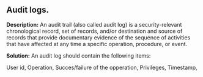
Audit logs.
-------

**Description:**
An audit trail (also called audit log) is a security-relevant chronological record, set of records, and/or destination and source of records that provide documentary evidence of the sequence of activities that have affected at any time a specific operation, procedure, or event.


**Solution:**
An audit log should contain the following items:

User id,
Operation,
Succes/failure of the opperation,
Privileges,
Timestamp,





	